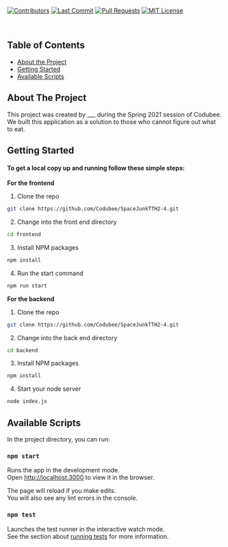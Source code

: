 <!-- PROJECT LOGO -->
[![Contributors][contributors-shield]][contributors-url]
[![Last Commit][last-commit]][commit-url]
[![Pull Requests][pr-shield]][pr-url]
[![MIT License][license-shield]][license-url]

<br />
<p align="center">

  <h3 align="center"></h3>

  <p align="center">
  </p>
</p>

<!-- TABLE OF CONTENTS -->
## Table of Contents

* [About the Project](#about-the-project)
* [Getting Started](#getting-started)
* [Available Scripts](#available-scripts)


<!-- ABOUT THE PROJECT -->
## About The Project

This project was created by ___ during the Spring 2021 session of Codubee. We built this application as a solution to those who cannot figure out what to eat.


<!-- GETTING STARTED -->
## Getting Started

#### To get a local copy up and running follow these simple steps:

**For the frontend**

1. Clone the repo
```sh
git clone https://github.com/Codubee/SpaceJunkTTH2-4.git
```
2. Change into the front end directory
```sh
cd frontend
```
3. Install NPM packages
```sh
npm install
```
4. Run the start command
```sh
npm run start
```

**For the backend**

1. Clone the repo
```sh
git clone https://github.com/Codubee/SpaceJunkTTH2-4.git
```
2. Change into the back end directory
```sh
cd backend
```
3. Install NPM packages
```sh
npm install
```
4. Start your node server
```sh
node index.js
```

<!-- AVAILABLE SCRIPTS -->
## Available Scripts

In the project directory, you can run:

### `npm start`

Runs the app in the development mode.\
Open [http://localhost:3000](http://localhost:3000) to view it in the browser.

The page will reload if you make edits.\
You will also see any lint errors in the console.

### `npm test`

Launches the test runner in the interactive watch mode.\
See the section about [running tests](https://facebook.github.io/create-react-app/docs/running-tests) for more information.


<!-- MARKDOWN LINKS & IMAGES -->
<!-- https://www.markdownguide.org/basic-syntax/#reference-style-links -->
[contributors-shield]: https://img.shields.io/github/contributors/Codubee/FoodFiendsMW5-6?style=for-the-badge

[contributors-url]: https://github.com/Codubee/FoodFiendsMW5-6/graphs/contributors


[last-commit]: https://img.shields.io/github/last-commit/Codubee/FoodFiendsMW5-6?style=for-the-badge

[commit-url]: https://github.com/Codubee/FoodFiendsMW5-6/commits/main


[pr-shield]: https://img.shields.io/github/issues-pr-closed/Codubee/FoodFiendsMW5-6?style=for-the-badge

[pr-url]: https://github.com/Codubee/FoodFiendsMW5-6/pulls


[issues-url]: https://github.com/Codubee/FoodFiendsMW5-6/pulls

[license-shield]: https://img.shields.io/github/license/Codubee/FoodFiendsMW5-6?style=for-the-badge

[license-url]: https://github.com/Codubee/FoodFiendsMW5-6/blob/main/License.txt